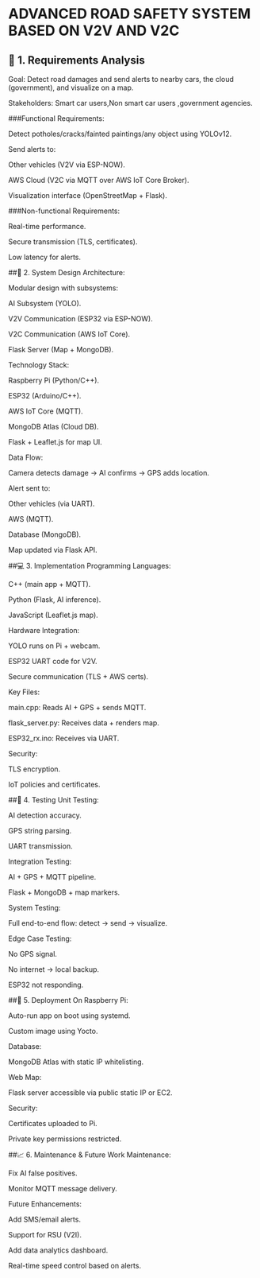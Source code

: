 # ADVANCED ROAD SAFETY SYSTEM BASED ON V2V AND V2C
## 🔁 1. Requirements Analysis
Goal: Detect road damages and send alerts to nearby cars, the cloud (government), and visualize on a map.

Stakeholders: Smart car users,Non smart car users ,government agencies.

###Functional Requirements:

Detect potholes/cracks/fainted paintings/any object using YOLOv12.

Send alerts to:

Other vehicles (V2V via ESP-NOW).

AWS Cloud (V2C via MQTT over AWS IoT Core Broker).

Visualization interface (OpenStreetMap + Flask).

###Non-functional Requirements:

Real-time performance.

Secure transmission (TLS, certificates).

Low latency for alerts.

##🧠 2. System Design
Architecture:

Modular design with subsystems:

AI Subsystem (YOLO).

V2V Communication (ESP32 via ESP-NOW).

V2C Communication (AWS IoT Core).

Flask Server (Map + MongoDB).

Technology Stack:

Raspberry Pi (Python/C++).

ESP32 (Arduino/C++).

AWS IoT Core (MQTT).

MongoDB Atlas (Cloud DB).

Flask + Leaflet.js for map UI.

Data Flow:

Camera detects damage → AI confirms → GPS adds location.

Alert sent to:

Other vehicles (via UART).

AWS (MQTT).

Database (MongoDB).

Map updated via Flask API.

##💻 3. Implementation
Programming Languages:

C++ (main app + MQTT).

Python (Flask, AI inference).

JavaScript (Leaflet.js map).

Hardware Integration:

YOLO runs on Pi + webcam.

ESP32 UART code for V2V.

Secure communication (TLS + AWS certs).

Key Files:

main.cpp: Reads AI + GPS + sends MQTT.

flask_server.py: Receives data + renders map.

ESP32_rx.ino: Receives via UART.

Security:

TLS encryption.

IoT policies and certificates.

##🧪 4. Testing
Unit Testing:

AI detection accuracy.

GPS string parsing.

UART transmission.

Integration Testing:

AI + GPS + MQTT pipeline.

Flask + MongoDB + map markers.

System Testing:

Full end-to-end flow: detect → send → visualize.

Edge Case Testing:

No GPS signal.

No internet → local backup.

ESP32 not responding.

##🚀 5. Deployment
On Raspberry Pi:

Auto-run app on boot using systemd.

Custom image using Yocto.

Database:

MongoDB Atlas with static IP whitelisting.

Web Map:

Flask server accessible via public static IP or EC2.

Security:

Certificates uploaded to Pi.

Private key permissions restricted.

##📈 6. Maintenance & Future Work
Maintenance:

Fix AI false positives.

Monitor MQTT message delivery.

Future Enhancements:

Add SMS/email alerts.

Support for RSU (V2I).

Add data analytics dashboard.

Real-time speed control based on alerts.


